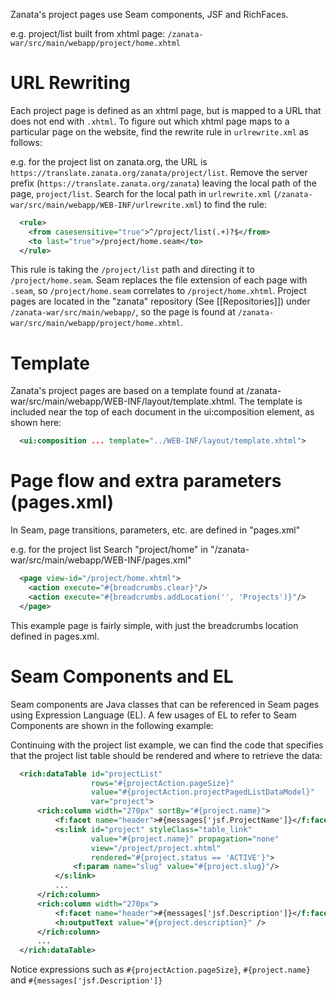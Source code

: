 Zanata's project pages use Seam components, JSF and RichFaces.

e.g. project/list
built from xhtml page: ```/zanata-war/src/main/webapp/project/home.xhtml```

# URL Rewriting
Each project page is defined as an xhtml page, but is mapped to a URL that does not end with ```.xhtml```. To figure out which xhtml page maps to a particular page on the website, find the rewrite rule in ```urlrewrite.xml``` as follows:

e.g. for the project list on zanata.org, the URL is ```https://translate.zanata.org/zanata/project/list```. Remove the server prefix (```https://translate.zanata.org/zanata```) leaving the local path of the page, ```project/list```. Search for the local path in ```urlrewrite.xml``` (```/zanata-war/src/main/webapp/WEB-INF/urlrewrite.xml```) to find the rule:

```xml
  <rule>
    <from casesensitive="true">^/project/list(.+)?$</from>
    <to last="true">/project/home.seam</to>
  </rule>
```

This rule is taking the ```/project/list``` path and directing it to ```/project/home.seam```. Seam replaces the file extension of each page with ```.seam```, so ```/project/home.seam``` correlates to ```/project/home.xhtml```. Project pages are located in the "zanata" repository (See [[Repositories]]) under ```/zanata-war/src/main/webapp/```, so the page is found at ```/zanata-war/src/main/webapp/project/home.xhtml```.

# Template
Zanata's project pages are based on a template found at /zanata-war/src/main/webapp/WEB-INF/layout/template.xhtml. The template is included near the top of each document in the ui:composition element, as shown here:

```xml
  <ui:composition ... template="../WEB-INF/layout/template.xhtml">
```


# Page flow and extra parameters (pages.xml)
In Seam, page transitions, parameters, etc. are defined in "pages.xml"

e.g. for the project list
Search "project/home" in "/zanata-war/src/main/webapp/WEB-INF/pages.xml"

```xml
  <page view-id="/project/home.xhtml">
    <action execute="#{breadcrumbs.clear}"/>
    <action execute="#{breadcrumbs.addLocation('', 'Projects')}"/>
  </page>
```

This example page is fairly simple, with just the breadcrumbs location defined in pages.xml.


# Seam Components and EL
Seam components are Java classes that can be referenced in Seam pages using Expression Language (EL). A few usages of EL to refer to Seam Components are shown in the following example:

Continuing with the project list example, we can find the code that specifies that the project list table should be rendered and where to retrieve the data:

```xml
  <rich:dataTable id="projectList" 
                  rows="#{projectAction.pageSize}"
                  value="#{projectAction.projectPagedListDataModel}"
                  var="project">
      <rich:column width="270px" sortBy="#{project.name}">
          <f:facet name="header">#{messages['jsf.ProjectName']}</f:facet>
          <s:link id="project" styleClass="table_link"
                  value="#{project.name}" propagation="none"
                  view="/project/project.xhtml"
                  rendered="#{project.status == 'ACTIVE'}"> 
              <f:param name="slug" value="#{project.slug}"/>
          </s:link>
          ...
      </rich:column>
      <rich:column width="270px">
          <f:facet name="header">#{messages['jsf.Description']}</f:facet>
          <h:outputText value="#{project.description}" />
      </rich:column>
      ...
  </rich:dataTable> 
```

Notice expressions such as `#{projectAction.pageSize}`, `#{project.name}` and `#{messages['jsf.Description']}`